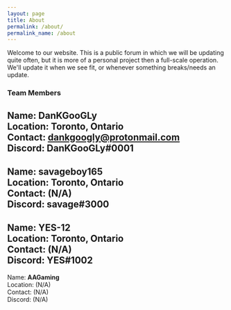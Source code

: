 ```yaml
---
layout: page
title: About
permalink: /about/
permalink_name: /about
---
```

Welcome to our website. This is a public forum in which we will be updating quite often, but it is more of a personal project then a full-scale operation. We'll update it when we see fit, or whenever something breaks/needs an update.

### Team Members
Name: **DanKGooGLy**  
Location: Toronto, Ontario  
Contact: [dankgoogly@protonmail.com](mailto:dankgoogly@protonmail.com)  
Discord: DanKGooGLy#0001
---
Name: **savageboy165**  
Location: Toronto, Ontario  
Contact: (N/A)  
Discord: savage#3000  
---
Name: **YES-12**  
Location: Toronto, Ontario  
Contact: (N/A)  
Discord: YES#1002  
---
Name: **AAGaming**  
Location: (N/A)  
Contact: (N/A)  
Discord: (N/A) 
